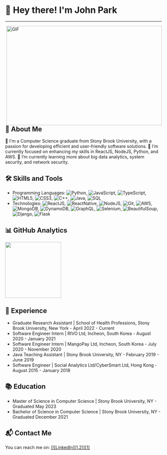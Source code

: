 # 👋 Hey there! I'm John Park

---

<img align="right" alt="GIF" src="YourGIFLink" width="500" height="320" />

## 📌 About Me

📍 I'm a Computer Science graduate from Stony Brook University, with a passion for developing efficient and user-friendly software solutions.
🔭 I’m currently focused on enhancing my skills in ReactJS, NodeJS, Python, and AWS.
🌱 I’m currently learning more about big data analytics, system security, and network security.

## 🛠️ Skills and Tools

* Programming Languages: ![Python](https://img.shields.io/badge/-Python-333333?style=flat&logo=python), ![JavaScript](https://img.shields.io/badge/-JavaScript-333333?style=flat&logo=javascript), ![TypeScript](https://img.shields.io/badge/-TypeScript-333333?style=flat&logo=typescript), ![HTML5](https://img.shields.io/badge/-HTML5-333333?style=flat&logo=HTML5), ![CSS3](https://img.shields.io/badge/-CSS3-333333?style=flat&logo=CSS3), ![C++](https://img.shields.io/badge/-C++-333333?style=flat&logo=cplusplus), ![Java](https://img.shields.io/badge/-Java-333333?style=flat&logo=java), ![SQL](https://img.shields.io/badge/-SQL-333333?style=flat&logo=sql)
* Technologies: ![ReactJS](https://img.shields.io/badge/-ReactJS-333333?style=flat&logo=react), ![ReactNative](https://img.shields.io/badge/-ReactNative-333333?style=flat&logo=react), ![NodeJS](https://img.shields.io/badge/-Node.js-333333?style=flat&logo=node.js), ![Git](https://img.shields.io/badge/-Git-333333?style=flat&logo=git), ![AWS](https://img.shields.io/badge/-AWS-333333?style=flat&logo=amazon), ![MongoDB](https://img.shields.io/badge/-MongoDB-333333?style=flat&logo=mongodb), ![DynamoDB](https://img.shields.io/badge/-DynamoDB-333333?style=flat&logo=amazon-dynamodb), ![GraphQL](https://img.shields.io/badge/-GraphQL-333333?style=flat&logo=graphql), ![Selenium](https://img.shields.io/badge/-Selenium-333333?style=flat&logo=selenium), ![BeautifulSoup](https://img.shields.io/badge/-BeautifulSoup-333333?style=flat), ![Django](https://img.shields.io/badge/-Django-333333?style=flat&logo=django), ![Flask](https://img.shields.io/badge/-Flask-333333?style=flat&logo=flask)

## 📊 GitHub Analytics

<img height="180em" src="https://github-readme-stats.vercel.app/api/top-langs/?username=johnpark12&exclude_repo=KNN-Image-Classification&show_icons=true&hide_border=true&layout=compact&langs_count=8"/>

## 💼 Experience

* Graduate Research Assistant | School of Health Professions, Stony Brook University, New York - April 2022 - Current
* Software Engineer Intern | RIVO Ltd, Incheon, South Korea - August 2020 - January 2021
* Software Engineer Intern | MangoPay Ltd, Incheon, South Korea - July 2020 - November 2020
* Java Teaching Assistant | Stony Brook University, NY - February 2019 - June 2019
* Software Engineer | Social Analytics Ltd/CyberSmart Ltd, Hong Kong - August 2015 - January 2018

## 📚 Education

* Master of Science in Computer Science | Stony Brook University, NY - Graduated May 2023
* Bachelor of Science in Computer Science | Stony Brook University, NY - Graduated December 2021

## 📬 Contact Me

You can reach me on: [[![LinkedIn][1.2]][1]](https://www.linkedin.com/in/johnpark21)
